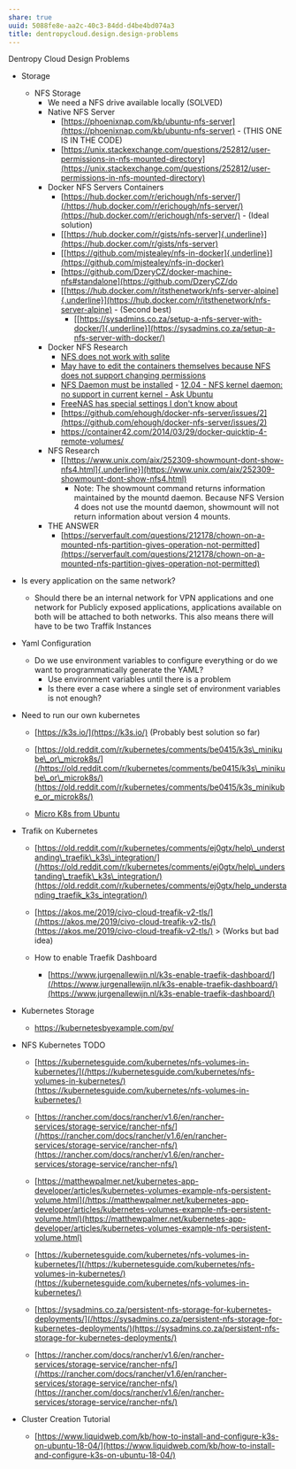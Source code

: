 ```yaml
---
share: true
uuid: 5088fe8e-aa2c-40c3-84dd-d4be4bd074a3
title: dentropycloud.design.design-problems
---
```

Dentropy Cloud Design Problems

* Storage

  * NFS Storage
    * We need a NFS drive available locally (SOLVED)
    * Native NFS Server
        * [https://phoenixnap.com/kb/ubuntu-nfs-server](https://phoenixnap.com/kb/ubuntu-nfs-server)
                - (THIS ONE IS IN THE CODE)
        * [https://unix.stackexchange.com/questions/252812/user-permissions-in-nfs-mounted-directory](https://unix.stackexchange.com/questions/252812/user-permissions-in-nfs-mounted-directory)
    * Docker NFS Servers Containers
        * [https://hub.docker.com/r/erichough/nfs-server/](/https://hub.docker.com/r/erichough/nfs-server/)(https://hub.docker.com/r/erichough/nfs-server/)
                - (Ideal solution)
        * [[https://hub.docker.com/r/gists/nfs-server]{.underline}](https://hub.docker.com/r/gists/nfs-server)
        * [[https://github.com/mjstealey/nfs-in-docker]{.underline}](https://github.com/mjstealey/nfs-in-docker)
        * [https://github.com/DzeryCZ/docker-machine-nfs#standalone](https://github.com/DzeryCZ/do
        * [[https://hub.docker.com/r/itsthenetwork/nfs-server-alpine]{.underline}](https://hub.docker.com/r/itsthenetwork/nfs-server-alpine)
                - (Second best)
            * [[https://sysadmins.co.za/setup-a-nfs-server-with-docker/]{.underline}](https://sysadmins.co.za/setup-a-nfs-server-with-docker/)
    * Docker NFS Research
        * [NFS does not work with sqlite](https://old.reddit.com/r/sonarr/comments/jmagwb/docker_nfs_permissions_issue/)
        * [May have to edit the containers themselves because NFS does not support changing permissions](https://stackoverflow.com/questions/53682810/how-to-solve-the-chown-permission-issue-of-postgresql-docker-container-when-moun)
        * [NFS Daemon must be installed](https://askubuntu.com/questions/507983/nfs-kernel-daemon-no-support-in-current-kernel)
                - [12.04 - NFS kernel daemon: no support in current kernel - Ask Ubuntu](https://askubuntu.com/questions/507983/nfs-kernel-daemon-no-support-in-current-kernel)
        * [FreeNAS has special settings I don't know about](https://old.reddit.com/r/docker/comments/e281ze/trying_to_mount_nfs_chmod_not_permitted/)
        * [https://github.com/ehough/docker-nfs-server/issues/2](https://github.com/ehough/docker-nfs-server/issues/2)
        * https://container42.com/2014/03/29/docker-quicktip-4-remote-volumes/
    * NFS Research
        * [[https://www.unix.com/aix/252309-showmount-dont-show-nfs4.html]{.underline}](https://www.unix.com/aix/252309-showmount-dont-show-nfs4.html)
            * Note: The showmount command returns information maintained by the mountd daemon. Because NFS Version 4 does not use the mountd daemon, showmount will not return information about version 4 mounts.
    * THE ANSWER
        * [https://serverfault.com/questions/212178/chown-on-a-mounted-nfs-partition-gives-operation-not-permitted](https://serverfault.com/questions/212178/chown-on-a-mounted-nfs-partition-gives-operation-not-permitted)
* Is every application on the same network?
  * Should there be an internal network for VPN applications and one network for Publicly exposed applications, applications available on both will be attached to both networks. This also means there will have to be two Traffik Instances
* Yaml Configuration
  * Do we use environment variables to configure everything or do we want to programmatically generate the YAML?
    * Use environment variables until there is a problem
    * Is there ever a case where a single set of environment variables is not enough?
* Need to run our own kubernetes
  * [https://k3s.io/](https://k3s.io/) (Probably best solution so far)
  * [https://old.reddit.com/r/kubernetes/comments/be0415/k3s\_minikube\_or\_microk8s/](/https://old.reddit.com/r/kubernetes/comments/be0415/k3s\_minikube\_or\_microk8s/)(https://old.reddit.com/r/kubernetes/comments/be0415/k3s_minikube_or_microk8s/)

  * [Micro K8s from Ubuntu](https://ubuntu.com/kubernetes/install)

* Trafik on Kubernetes

  * [https://old.reddit.com/r/kubernetes/comments/ej0gtx/help\_understanding\_traefik\_k3s\_integration/](/https://old.reddit.com/r/kubernetes/comments/ej0gtx/help\_understanding\_traefik\_k3s\_integration/)(https://old.reddit.com/r/kubernetes/comments/ej0gtx/help_understanding_traefik_k3s_integration/)

  * [https://akos.me/2019/civo-cloud-treafik-v2-tls/](/https://akos.me/2019/civo-cloud-treafik-v2-tls/)(https://akos.me/2019/civo-cloud-treafik-v2-tls/)
        > (Works but bad idea)

  * How to enable Traefik Dashboard

    * [https://www.jurgenallewijn.nl/k3s-enable-traefik-dashboard/](/https://www.jurgenallewijn.nl/k3s-enable-traefik-dashboard/)(https://www.jurgenallewijn.nl/k3s-enable-traefik-dashboard/)

* Kubernetes Storage

  * https://kubernetesbyexample.com/pv/

* NFS Kubernetes TODO

  * [https://kubernetesguide.com/kubernetes/nfs-volumes-in-kubernetes/](/https://kubernetesguide.com/kubernetes/nfs-volumes-in-kubernetes/)(https://kubernetesguide.com/kubernetes/nfs-volumes-in-kubernetes/)

  * [https://rancher.com/docs/rancher/v1.6/en/rancher-services/storage-service/rancher-nfs/](/https://rancher.com/docs/rancher/v1.6/en/rancher-services/storage-service/rancher-nfs/)(https://rancher.com/docs/rancher/v1.6/en/rancher-services/storage-service/rancher-nfs/)

  * [https://matthewpalmer.net/kubernetes-app-developer/articles/kubernetes-volumes-example-nfs-persistent-volume.html](/https://matthewpalmer.net/kubernetes-app-developer/articles/kubernetes-volumes-example-nfs-persistent-volume.html)(https://matthewpalmer.net/kubernetes-app-developer/articles/kubernetes-volumes-example-nfs-persistent-volume.html)

  * [https://kubernetesguide.com/kubernetes/nfs-volumes-in-kubernetes/](/https://kubernetesguide.com/kubernetes/nfs-volumes-in-kubernetes/)(https://kubernetesguide.com/kubernetes/nfs-volumes-in-kubernetes/)

  * [https://sysadmins.co.za/persistent-nfs-storage-for-kubernetes-deployments/](/https://sysadmins.co.za/persistent-nfs-storage-for-kubernetes-deployments/)(https://sysadmins.co.za/persistent-nfs-storage-for-kubernetes-deployments/)

  * [https://rancher.com/docs/rancher/v1.6/en/rancher-services/storage-service/rancher-nfs/](/https://rancher.com/docs/rancher/v1.6/en/rancher-services/storage-service/rancher-nfs/)(https://rancher.com/docs/rancher/v1.6/en/rancher-services/storage-service/rancher-nfs/)

* Cluster Creation Tutorial

  * [https://www.liquidweb.com/kb/how-to-install-and-configure-k3s-on-ubuntu-18-04/](https://www.liquidweb.com/kb/how-to-install-and-configure-k3s-on-ubuntu-18-04/)